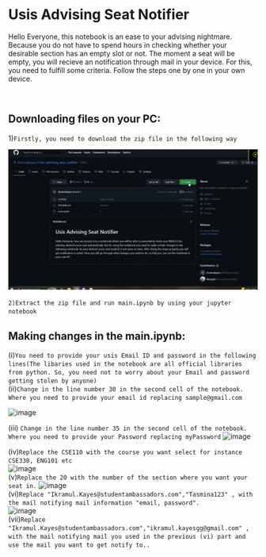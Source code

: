 # Usis Advising Seat Notifier
<p>Hello Everyone, this notebook is an ease to your advising nightmare. Because you do not have to spend hours in checking whether your desirable section has an empty slot or not. The moment a seat will be empty, you will recieve an notification through mail in your device. For this, you need to fulfill some criteria. Follow the steps one by one in your own device.</p><br>

## Downloading files on your PC:

1)```Firstly, you need to download the zip file in the following way```

<img src="gifs/1.gif" alt="Alt text" title="Optional title">

```2)Extract the zip file and run main.ipynb by using your jupyter notebook```

## Making changes in the main.ipynb:
(i)```You need to provide your usis Email ID and password in the following lines(The libaries used in the notebook are all official libraries from python. So, you need not to worry about your Email and password getting stolen by anyone)```<br>
(ii)```Change in the line number 30 in the second cell of the notebook. Where you need to provide your email id replacing sample@gmail.com```

![image](https://user-images.githubusercontent.com/67923321/229041957-f7e89f55-2220-42a0-aff9-0e3051fbcd21.png)



(iii) ```Change in the line number 35 in the second cell of the notebook. Where you need to provide your Password replacing myPassword```
![image](https://user-images.githubusercontent.com/67923321/230071760-4bfade74-98dc-4223-b6db-7bce694fb1f1.png)

(iv)```Replace the CSE110 with the course you want select for instance CSE330, ENG101 etc```<br>
![image](https://user-images.githubusercontent.com/67923321/230074408-5610a8ac-ef57-439d-82f4-e948e6e57d18.png) <br>
(v)```Replace the 20 with the number of the section where you want your seat in.```
![image](https://user-images.githubusercontent.com/67923321/230076026-945dab49-50b2-4307-bcaa-89b3c029db62.png) <br>
(vi)```Replace "Ikramul.Kayes@studentambassadors.com","Tasmina123" , with the mail notifying mail information "email, password".```<br>
![image](https://user-images.githubusercontent.com/67923321/230076590-77cc9578-cf51-40e1-b07f-a90958786cb6.png) <br>
(vii)```Replace "Ikramul.Kayes@studentambassadors.com","ikramul.kayesgg@gmail.com" , with the mail notifying mail you used in the previous (vi) part and use the mail you want to get notify to..```<br>
